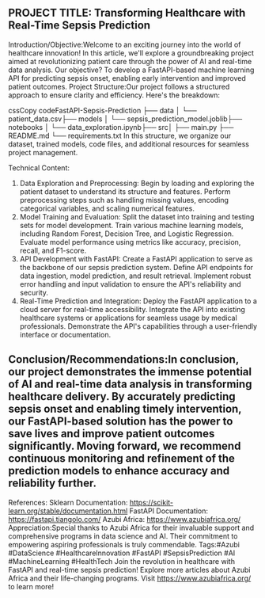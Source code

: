 ## PROJECT TITLE: Transforming Healthcare with Real-Time Sepsis Prediction

Introduction/Objective:Welcome to an exciting journey into the world of healthcare innovation! In this article, we'll explore a groundbreaking project aimed at revolutionizing patient care through the power of AI and real-time data analysis. Our objective? To develop a FastAPI-based machine learning API for predicting sepsis onset, enabling early intervention and improved patient outcomes.
Project Structure:Our project follows a structured approach to ensure clarity and efficiency. Here's the breakdown:


cssCopy codeFastAPI-Sepsis-Prediction
├── data
│   └── patient_data.csv├── models
│   └── sepsis_prediction_model.joblib├── notebooks
│   └── data_exploration.ipynb├── src│   ├── main.py
├── README.md
└── requirements.txt
In this structure, we organize our dataset, trained models, code files, and additional resources for seamless project management.

Technical Content:
1. Data Exploration and Preprocessing:
Begin by loading and exploring the patient dataset to understand its structure and features.
Perform preprocessing steps such as handling missing values, encoding categorical variables, and scaling numerical features.
2. Model Training and Evaluation:
Split the dataset into training and testing sets for model development.
Train various machine learning models, including Random Forest, Decision Tree, and Logistic Regression.
Evaluate model performance using metrics like accuracy, precision, recall, and F1-score.
3. API Development with FastAPI:
Create a FastAPI application to serve as the backbone of our sepsis prediction system.
Define API endpoints for data ingestion, model prediction, and result retrieval.
Implement robust error handling and input validation to ensure the API's reliability and security.
4. Real-Time Prediction and Integration:
Deploy the FastAPI application to a cloud server for real-time accessibility.
Integrate the API into existing healthcare systems or applications for seamless usage by medical professionals.
Demonstrate the API's capabilities through a user-friendly interface or documentation.

##  Conclusion/Recommendations:In conclusion, our project demonstrates the immense potential of AI and real-time data analysis in transforming healthcare delivery. By accurately predicting sepsis onset and enabling timely intervention, our FastAPI-based solution has the power to save lives and improve patient outcomes significantly. Moving forward, we recommend continuous monitoring and refinement of the prediction models to enhance accuracy and reliability further.


References:
Sklearn Documentation: https://scikit-learn.org/stable/documentation.html
FastAPI Documentation: https://fastapi.tiangolo.com/
Azubi Africa: https://www.azubiafrica.org/
Appreciation:Special thanks to Azubi Africa for their invaluable support and comprehensive programs in data science and AI. Their commitment to empowering aspiring professionals is truly commendable.
Tags:#Azubi #DataScience #HealthcareInnovation #FastAPI #SepsisPrediction #AI #MachineLearning #HealthTech
Join the revolution in healthcare with FastAPI and real-time sepsis prediction! Explore more articles about Azubi Africa and their life-changing programs. Visit https://www.azubiafrica.org/ to learn more!